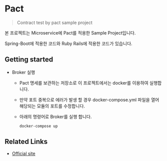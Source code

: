 # Pact
> Contract test by pact sample project

본 프로젝트는 Microservice에 Pact를 적용한 Sample Project입니다.

Spring-Boot에 적용한 코드와  Ruby Rails에 적용한 코드가 있습니다.

## Getting started

- Broker 실행

    - Pact 명세를 보관하는 저장소로 이 프로젝트에서는 docker를 이용하여 실행합니다.

    - 만약 포트 중복으로 에러가 발생 할 경우 docker-compose.yml 파일을 열어 해당되는 모듈의 포트를 수정합니다.

    - 아래의 명령어로 Broker를 실행 합니다.

        ~~~sh
        docker-compose up
        ~~~

## Related Links

- [Official site](https://docs.pact.io)
